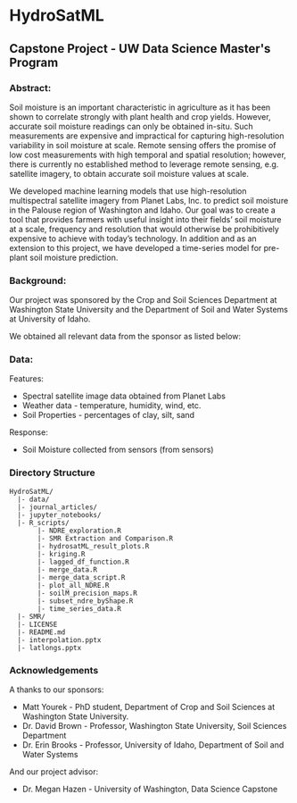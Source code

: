 # HydroSatML
## Capstone Project - UW Data Science Master's Program


### Abstract:

Soil moisture is an important characteristic in agriculture as it has been shown to correlate strongly with
plant health and crop yields. However, accurate soil moisture readings can only be obtained in-situ. Such measurements
are expensive and impractical for capturing high-resolution variability in soil moisture at scale. Remote sensing offers
the promise of low cost measurements with high temporal and spatial resolution; however, there is currently no 
established method to leverage remote sensing, e.g. satellite imagery, to obtain accurate soil moisture values
at scale.

We developed machine learning models that use high-resolution multispectral satellite imagery from Planet Labs, Inc. 
to predict soil moisture in the Palouse region of Washington and Idaho. Our goal was to create a tool that provides 
farmers with useful insight into their fields’ soil moisture at a scale, frequency and resolution that would otherwise
be prohibitively expensive to achieve with today’s technology.  In addition and as an extension to this project, 
we have developed a time-series model for pre-plant soil moisture prediction.

<reference to Project Proposal>


### Background:

Our project was sponsored by the Crop and Soil Sciences Department at Washington State University and the Department of 
Soil and Water Systems at University of Idaho.

We obtained all relevant data from the sponsor as listed below:

### Data:

Features:
 - Spectral satellite image data obtained from Planet Labs
 - Weather data - temperature, humidity, wind, etc.
 - Soil Properties - percentages of clay, silt, sand
 
Response:
 - Soil Moisture collected from sensors (from sensors)


### Directory Structure
```
HydroSatML/
  |- data/
  |- journal_articles/
  |- jupyter_notebooks/
  |- R_scripts/
       |- NDRE_exploration.R
       |- SMR Extraction and Comparison.R
       |- hydrosatML_result_plots.R
       |- kriging.R
       |- lagged_df_function.R
       |- merge_data.R
       |- merge_data_script.R
       |- plot_all_NDRE.R
       |- soilM_precision_maps.R
       |- subset_ndre_byShape.R
       |- time_series_data.R
  |- SMR/
  |- LICENSE     
  |- README.md
  |- interpolation.pptx
  |- latlongs.pptx

```

### Acknowledgements


A thanks to our sponsors:

- Matt Yourek - PhD student, Department of Crop and Soil Sciences at Washington State University.  
- Dr. David Brown - Professor, Washington State University, Soil Sciences Department
- Dr. Erin Brooks - Professor, University of Idaho, Department of Soil and Water Systems  

And our project advisor:
- Dr. Megan Hazen - University of Washington, Data Science Capstone
